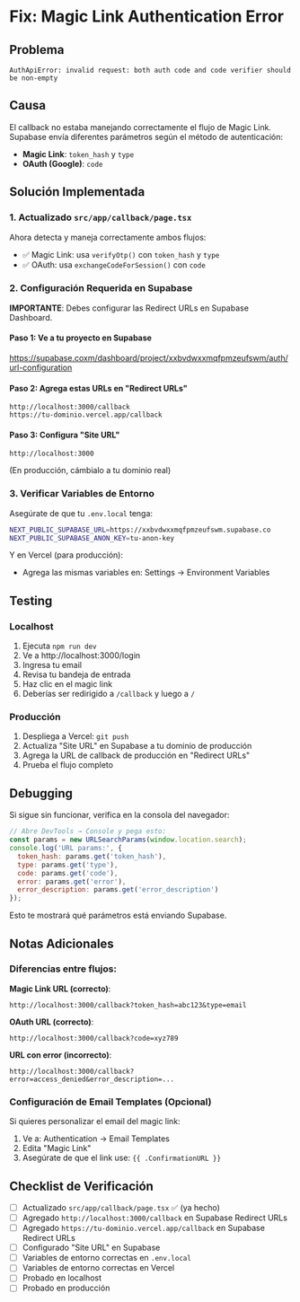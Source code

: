 # Fix: Magic Link Authentication Error

## Problema
```
AuthApiError: invalid request: both auth code and code verifier should be non-empty
```

## Causa
El callback no estaba manejando correctamente el flujo de Magic Link. Supabase envía diferentes parámetros según el método de autenticación:
- **Magic Link**: `token_hash` y `type`
- **OAuth (Google)**: `code`

## Solución Implementada

### 1. Actualizado `src/app/callback/page.tsx`
Ahora detecta y maneja correctamente ambos flujos:
- ✅ Magic Link: usa `verifyOtp()` con `token_hash` y `type`
- ✅ OAuth: usa `exchangeCodeForSession()` con `code`

### 2. Configuración Requerida en Supabase

**IMPORTANTE**: Debes configurar las Redirect URLs en Supabase Dashboard.

#### Paso 1: Ve a tu proyecto en Supabase
https://supabase.coxm/dashboard/project/xxbvdwxxmqfpmzeufswm/auth/url-configuration

#### Paso 2: Agrega estas URLs en "Redirect URLs"
```
http://localhost:3000/callback
https://tu-dominio.vercel.app/callback
```

#### Paso 3: Configura "Site URL"
```
http://localhost:3000
```
(En producción, cámbialo a tu dominio real)

### 3. Verificar Variables de Entorno

Asegúrate de que tu `.env.local` tenga:
```bash
NEXT_PUBLIC_SUPABASE_URL=https://xxbvdwxxmqfpmzeufswm.supabase.co
NEXT_PUBLIC_SUPABASE_ANON_KEY=tu-anon-key
```

Y en Vercel (para producción):
- Agrega las mismas variables en: Settings → Environment Variables

## Testing

### Localhost
1. Ejecuta `npm run dev`
2. Ve a http://localhost:3000/login
3. Ingresa tu email
4. Revisa tu bandeja de entrada
5. Haz clic en el magic link
6. Deberías ser redirigido a `/callback` y luego a `/`

### Producción
1. Despliega a Vercel: `git push`
2. Actualiza "Site URL" en Supabase a tu dominio de producción
3. Agrega la URL de callback de producción en "Redirect URLs"
4. Prueba el flujo completo

## Debugging

Si sigue sin funcionar, verifica en la consola del navegador:
```javascript
// Abre DevTools → Console y pega esto:
const params = new URLSearchParams(window.location.search);
console.log('URL params:', {
  token_hash: params.get('token_hash'),
  type: params.get('type'),
  code: params.get('code'),
  error: params.get('error'),
  error_description: params.get('error_description')
});
```

Esto te mostrará qué parámetros está enviando Supabase.

## Notas Adicionales

### Diferencias entre flujos:

**Magic Link URL (correcto)**:
```
http://localhost:3000/callback?token_hash=abc123&type=email
```

**OAuth URL (correcto)**:
```
http://localhost:3000/callback?code=xyz789
```

**URL con error (incorrecto)**:
```
http://localhost:3000/callback?error=access_denied&error_description=...
```

### Configuración de Email Templates (Opcional)

Si quieres personalizar el email del magic link:
1. Ve a: Authentication → Email Templates
2. Edita "Magic Link"
3. Asegúrate de que el link use: `{{ .ConfirmationURL }}`

## Checklist de Verificación

- [ ] Actualizado `src/app/callback/page.tsx` ✅ (ya hecho)
- [ ] Agregado `http://localhost:3000/callback` en Supabase Redirect URLs
- [ ] Agregado `https://tu-dominio.vercel.app/callback` en Supabase Redirect URLs
- [ ] Configurado "Site URL" en Supabase
- [ ] Variables de entorno correctas en `.env.local`
- [ ] Variables de entorno correctas en Vercel
- [ ] Probado en localhost
- [ ] Probado en producción
